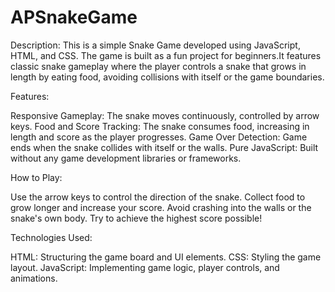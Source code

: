 # APSnakeGame

Description:
This is a simple Snake Game developed using JavaScript, HTML, and CSS. The game is built as a fun project for beginners.It features classic snake gameplay where the player controls a snake that grows in length by eating food, avoiding collisions with itself or the game boundaries.

Features:

Responsive Gameplay: The snake moves continuously, controlled by arrow keys.
Food and Score Tracking: The snake consumes food, increasing in length and score as the player progresses.
Game Over Detection: Game ends when the snake collides with itself or the walls.
Pure JavaScript: Built without any game development libraries or frameworks.

How to Play:

Use the arrow keys to control the direction of the snake.
Collect food to grow longer and increase your score.
Avoid crashing into the walls or the snake's own body.
Try to achieve the highest score possible!

Technologies Used:

HTML: Structuring the game board and UI elements.
CSS: Styling the game layout.
JavaScript: Implementing game logic, player controls, and animations.
